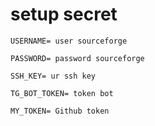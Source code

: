 # setup secret

```
USERNAME= user sourceforge
```
``` 
PASSWORD= password sourceforge
```
``` 
SSH_KEY= ur ssh key
```
```
TG_BOT_TOKEN= token bot
```
```
MY_TOKEN= Github token
```


